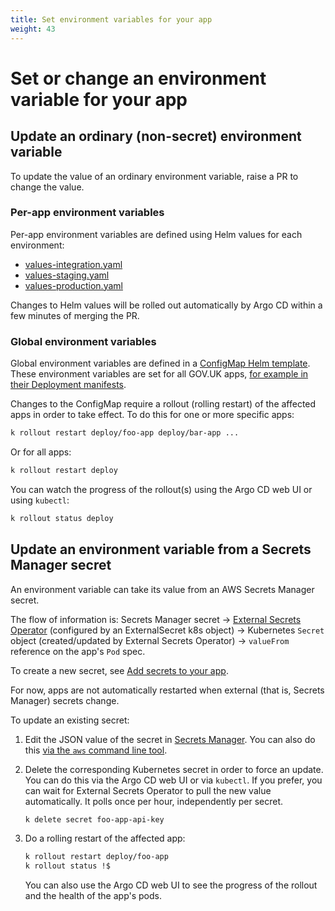 ```yaml
---
title: Set environment variables for your app
weight: 43
---
```


# Set or change an environment variable for your app

## Update an ordinary (non-secret) environment variable

To update the value of an ordinary environment variable, raise a PR to change the value.

### Per-app environment variables

Per-app environment variables are defined using Helm values for each environment:

- [values-integration.yaml](https://github.com/alphagov/govuk-helm-charts/blob/main/charts/app-config/values-integration.yaml)
- [values-staging.yaml](https://github.com/alphagov/govuk-helm-charts/blob/main/charts/app-config/values-staging.yaml)
- [values-production.yaml](https://github.com/alphagov/govuk-helm-charts/blob/main/charts/app-config/values-production.yaml)

Changes to Helm values will be rolled out automatically by Argo CD within a few minutes of merging the PR.

### Global environment variables

Global environment variables are defined in a [ConfigMap Helm template](https://github.com/alphagov/govuk-helm-charts/blob/main/charts/app-config/templates/env-configmap.yaml). These environment variables are set for all GOV.UK apps, [for example in their Deployment manifests](https://github.com/alphagov/govuk-helm-charts/blob/604440c/charts/generic-govuk-app/templates/deployment.yaml#L72-L74).

Changes to the ConfigMap require a rollout (rolling restart) of the affected apps in order to take effect. To do this for one or more specific apps:

```sh
k rollout restart deploy/foo-app deploy/bar-app ...
```

Or for all apps:

```sh
k rollout restart deploy
```

You can watch the progress of the rollout(s) using the Argo CD web UI or using `kubectl`:

```sh
k rollout status deploy
```

## Update an environment variable from a Secrets Manager secret

An environment variable can take its value from an AWS Secrets Manager secret.

The flow of information is: Secrets Manager secret -> [External Secrets Operator](https://external-secrets.io/) (configured by an ExternalSecret k8s object) -> Kubernetes `Secret` object (created/updated by External Secrets Operator) -> `valueFrom` reference on the app's `Pod` spec.

To create a new secret, see [Add secrets to your app](/manage-app/manage-secrets/).

For now, apps are not automatically restarted when external (that is, Secrets Manager) secrets change.

To update an existing secret:

1. Edit the JSON value of the secret in [Secrets Manager](https://eu-west-1.console.aws.amazon.com/secretsmanager/listsecrets?region=eu-west-1). You can also do this [via the `aws` command line tool](https://awscli.amazonaws.com/v2/documentation/api/latest/reference/secretsmanager/put-secret-value.html#examples).

2. Delete the corresponding Kubernetes secret in order to force an update. You can do this via the Argo CD web UI or via `kubectl`. If you prefer, you can wait for External Secrets Operator to pull the new value automatically. It polls once per hour, independently per secret.

    ```sh
    k delete secret foo-app-api-key
    ```

3. Do a rolling restart of the affected app:

    ```sh
    k rollout restart deploy/foo-app
    k rollout status !$
    ```

    You can also use the Argo CD web UI to see the progress of the rollout and the health of the app's pods.
